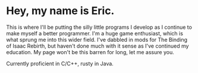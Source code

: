 # Hey, my name is Eric.

This is where I'll be putting the silly little programs I develop as I continue to make myself a better programmer.
I'm a huge game enthusiast, which is what sprung me into this wider field. I've dabbled in mods for The Binding of Isaac Rebirth, but haven't done much with it sense as I've continued my education. My page won't be this barren for long, let me assure you.

Currently proficient in C/C++, rusty in Java. 
